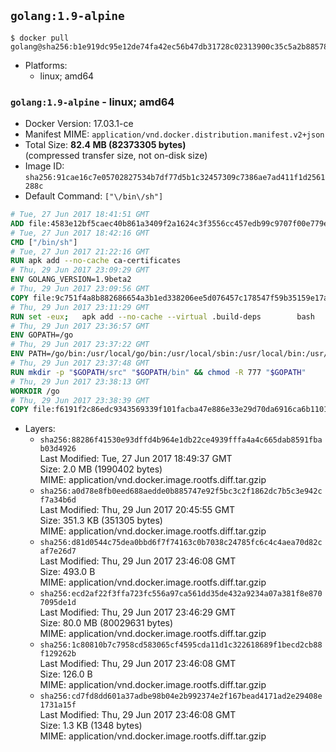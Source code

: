## `golang:1.9-alpine`

```console
$ docker pull golang@sha256:b1e919dc95e12de74fa42ec56b47db31728c02313900c35c5a2b885782100971
```

-	Platforms:
	-	linux; amd64

### `golang:1.9-alpine` - linux; amd64

-	Docker Version: 17.03.1-ce
-	Manifest MIME: `application/vnd.docker.distribution.manifest.v2+json`
-	Total Size: **82.4 MB (82373305 bytes)**  
	(compressed transfer size, not on-disk size)
-	Image ID: `sha256:91cae16c7e05702827534b7df77d5b1c32457309c7386ae7ad411f1d2561288c`
-	Default Command: `["\/bin\/sh"]`

```dockerfile
# Tue, 27 Jun 2017 18:41:51 GMT
ADD file:4583e12bf5caec40b861a3409f2a1624c3f3556cc457edb99c9707f00e779e45 in / 
# Tue, 27 Jun 2017 18:42:16 GMT
CMD ["/bin/sh"]
# Tue, 27 Jun 2017 21:22:16 GMT
RUN apk add --no-cache ca-certificates
# Thu, 29 Jun 2017 23:09:29 GMT
ENV GOLANG_VERSION=1.9beta2
# Thu, 29 Jun 2017 23:09:56 GMT
COPY file:9c751f4a8b882686654a3b1ed338206ee5d076457c178547f59b35159e17a438 in /go-alpine-patches/ 
# Thu, 29 Jun 2017 23:11:29 GMT
RUN set -eux; 	apk add --no-cache --virtual .build-deps 		bash 		gcc 		musl-dev 		openssl 		go 	; 	export 		GOROOT_BOOTSTRAP="$(go env GOROOT)" 		GOOS="$(go env GOOS)" 		GOARCH="$(go env GOARCH)" 		GO386="$(go env GO386)" 		GOARM="$(go env GOARM)" 		GOHOSTOS="$(go env GOHOSTOS)" 		GOHOSTARCH="$(go env GOHOSTARCH)" 	; 		wget -O go.tgz "https://golang.org/dl/go$GOLANG_VERSION.src.tar.gz"; 	echo '4ca11b29e9c3b2ef1db837a80bc3a54a6ba392dc3f7447cb99972f9c96daa8c3 *go.tgz' | sha256sum -c -; 	tar -C /usr/local -xzf go.tgz; 	rm go.tgz; 		cd /usr/local/go/src; 	for p in /go-alpine-patches/*.patch; do 		[ -f "$p" ] || continue; 		patch -p2 -i "$p"; 	done; 	./make.bash; 		rm -rf /go-alpine-patches; 	apk del .build-deps; 		export PATH="/usr/local/go/bin:$PATH"; 	go version
# Thu, 29 Jun 2017 23:36:57 GMT
ENV GOPATH=/go
# Thu, 29 Jun 2017 23:37:22 GMT
ENV PATH=/go/bin:/usr/local/go/bin:/usr/local/sbin:/usr/local/bin:/usr/sbin:/usr/bin:/sbin:/bin
# Thu, 29 Jun 2017 23:37:48 GMT
RUN mkdir -p "$GOPATH/src" "$GOPATH/bin" && chmod -R 777 "$GOPATH"
# Thu, 29 Jun 2017 23:38:13 GMT
WORKDIR /go
# Thu, 29 Jun 2017 23:38:39 GMT
COPY file:f6191f2c86edc9343569339f101facba47e886e33e29d70da6916ca6b1101a53 in /usr/local/bin/ 
```

-	Layers:
	-	`sha256:88286f41530e93dffd4b964e1db22ce4939fffa4a4c665dab8591fbab03d4926`  
		Last Modified: Tue, 27 Jun 2017 18:49:37 GMT  
		Size: 2.0 MB (1990402 bytes)  
		MIME: application/vnd.docker.image.rootfs.diff.tar.gzip
	-	`sha256:a0d78e8fb0eed688aedde0b885747e92f5bc3c2f1862dc7b5c3e942cf7a34b6d`  
		Last Modified: Thu, 29 Jun 2017 20:45:55 GMT  
		Size: 351.3 KB (351305 bytes)  
		MIME: application/vnd.docker.image.rootfs.diff.tar.gzip
	-	`sha256:d81d0544c75dea0bbd6f7f74163c0b7038c24785fc6c4c4aea70d82caf7e26d7`  
		Last Modified: Thu, 29 Jun 2017 23:46:08 GMT  
		Size: 493.0 B  
		MIME: application/vnd.docker.image.rootfs.diff.tar.gzip
	-	`sha256:ecd2af22f3ffa723fc556a97ca561dd35de432a9234a07a381f8e8707095de1d`  
		Last Modified: Thu, 29 Jun 2017 23:46:29 GMT  
		Size: 80.0 MB (80029631 bytes)  
		MIME: application/vnd.docker.image.rootfs.diff.tar.gzip
	-	`sha256:1c80810b7c7958cd583065cf4595cda11d1c322618689f1becd2cb88f129262b`  
		Last Modified: Thu, 29 Jun 2017 23:46:08 GMT  
		Size: 126.0 B  
		MIME: application/vnd.docker.image.rootfs.diff.tar.gzip
	-	`sha256:cd7fd8dd601a37adbe98b04e2b992374e2f167bead4171ad2e29408e1731a15f`  
		Last Modified: Thu, 29 Jun 2017 23:46:08 GMT  
		Size: 1.3 KB (1348 bytes)  
		MIME: application/vnd.docker.image.rootfs.diff.tar.gzip
